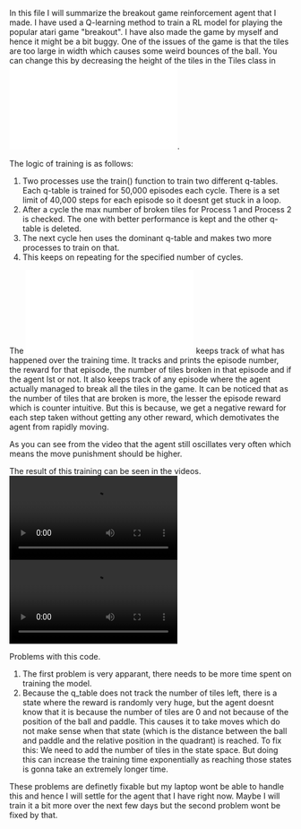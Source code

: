 In this file I will summarize the breakout game reinforcement agent that I made. 
I have used a Q-learning method to train a RL model for playing the popular atari game "breakout".
I have also made the game by myself and hence it might be a bit buggy.
One of the issues of the game is that the tiles are too large in width which causes some weird bounces of the ball.
You can change this by decreasing the height of the tiles in the Tiles class in ![this file](Machine-learning/ML/Breakout-RL-agent/BallPong_multiprocess.py).

The logic of training is as follows:
1) Two processes use the train() function to train two different q-tables.
   Each q-table is trained for 50,000 episodes each cycle. There is a set limit of 40,000 steps for each episode so it doesnt get stuck in a loop.
2) After a cycle the max number of broken tiles for Process 1 and Process 2 is checked.
   The one with better performance is kept and the other q-table is deleted.
3) The next cycle hen uses the dominant q-table and makes two more processes to train on that.
4) This keeps on repeating for the specified number of cycles.

The ![logfile](Machine-learning/ML/Breakout-RL-agent/logfile.txt) keeps track of what has happened over the training time.
It tracks and prints the episode number, the reward for that episode, the number of tiles broken in that episode and if the agent lst or not.
It also keeps track of any episode where the agent actually managed to break all the tiles in the game.
It can be noticed that as the number of tiles that are broken is more, the lesser the episode reward which is counter intuitive.
But this is because, we get a negative reward for each step taken without getting any other reward, which demotivates the agent from rapidly moving.

As you can see from the video that the agent still oscillates very often which means the move punishment should be higher.

The result of this training can be seen in the videos.
![breakoutagentgameplay1](Machine-learning/ML/Breakout-RL-agent/breakoutagentgameplay1.mp4)
![breakoutagentgameplay2](Machine-learning/ML/Breakout-RL-agent/breakoutagentgameplay2.mp4)

Problems with this code.
1) The first problem is very apparant, there needs to be more time spent on training the model.
2) Because the q_table does not track the number of tiles left, there is a state where the reward is randomly very huge, but the agent
   doesnt know that it is because the number of tiles are 0 and not because of the position of the ball and paddle.
   This causes it to take moves which do not make sense when that state (which is the distance between the ball and paddle and the relative position in the quadrant)
   is reached.
   To fix this: We need to add the number of tiles in the state space. But doing this can increase the training time exponentially as reaching those states
   is gonna take an extremely longer time.

These problems are definetly fixable but my laptop wont be able to handle this and hence I will settle for the agent that I have right now.
Maybe I will train it a bit more over the next few days but the second problem wont be fixed by that.


